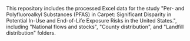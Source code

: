 This repository includes the processed Excel data for the study "Per- and Polyfluoroalkyl Substances (PFAS) in Carpet: 
Significant Disparity in Potential In-Use and End-of-Life Exposure Risks in the United States.", including 
"National flows and stocks", "County distribution", and "Landfill distribution" folders.
